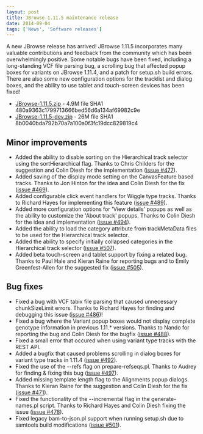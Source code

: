 ```yaml
---
layout: post
title: JBrowse-1.11.5 maintenance release
date: 2014-09-04
tags: ['News', 'Software releases']
---
```


A new JBrowse release has arrived! JBrowse 1.11.5 incorporates many valuable
contributions and feedback from the community which has been overwhelmingly
positive. Some notable bugs have been fixed, including a long-standing VCF file
parsing bug, a scrolling bug that affected popup boxes for variants on JBrowse
1.11.4, and a patch for setup.sh build errors. There are also some new
configuration options for the tracklist and dialog boxes, and the ability to use
tablet and touch-screen devices has been fixed!

- [JBrowse-1.11.5.zip](http://jbrowse.org/releases/JBrowse-1.11.5.zip) - 4.9M
  file SHA1 480a9363c1799713666bed56d6a134af69982c9e
- [JBrowse-1.11.5-dev.zip](http://jbrowse.org/releases/JBrowse-1.11.5-dev.zip) -
  26M file SHA1 8b0040bda792b70a7a100a0f3fc19dcc829819c4

## Minor improvements

- Added the ability to disable sorting on the Hierarchical track selector using
  the sortHierarchical flag. Thanks to Chris Childers for the suggestion and
  Colin Diesh for the implementation
  ([issue #477](https://github.com/gmod/jbrowse/issues/477)).
- Added saving of the display mode setting on the CanvasFeature based tracks.
  Thanks to Jon Hinton for the idea and Colin Diesh for the fix
  ([issue #469](https://github.com/gmod/jbrowse/issues/469)).
- Added configurable click event handlers for Wiggle type tracks. Thanks to
  Richard Hayes for implementing this feature
  ([issue #489](https://github.com/gmod/jbrowse/issues/489)).
- Added more configuration options for 'View details' popups as well as the
  ability to customize the 'About track' popups. Thanks to Colin Diesh for the
  idea and implementation
  ([issue #494](https://github.com/gmod/jbrowse/issues/494)).
- Added the ability to load the category attribute from trackMetaData files to
  be used for the Hierarchical track selector.
- Added the ability to specify initially collapsed categories in the
  Hierarchical track selector
  ([issue #507](https://github.com/gmod/jbrowse/issues/507)).
- Added beta touch-screen and tablet support by fixing a related bug. Thanks to
  Paul Hale and Kieran Raine for reporting bugs and to Emily Greenfest-Allen for
  the suggested fix ([issue #505](https://github.com/gmod/jbrowse/issues/505)).

## Bug fixes

- Fixed a bug with VCF tabix file parsing that caused unnecessary chunkSizeLimit
  errors. Thanks to Richard Hayes for finding and debugging this issue
  ([issue #486](https://github.com/gmod/jbrowse/issues/486))!
- Fixed a bug where the Variant popup boxes would not display complete genotype
  information in previous 1.11.\* versions. Thanks to Nando for reporting the
  bug and Colin Diesh for the bugfix
  ([issue #488](https://github.com/gmod/jbrowse/issues/488)).
- Fixed a small error that occured when using variant type tracks with the REST
  API.
- Added a bugfix that caused problems scrolling in dialog boxes for variant type
  tracks in 1.11.4 ([issue #492](https://github.com/gmod/jbrowse/issues/492)).
- Fixed the use of the --refs flag on prepare-refseqs.pl. Thanks to Audrey for
  finding & fixing this bug
  ([issue #497](https://github.com/gmod/jbrowse/issues/497)).
- Added missing template length flag to the Alignments popup dialogs. Thanks to
  Kieran Raine for the suggestion and Colin Diesh for the fix
  ([issue #471](https://github.com/gmod/jbrowse/issues/471)).
- Fixed the functionality of the --incremental flag in the generate-names.pl
  script. Thanks to Richard Hayes and Colin Diesh fixing the issue
  ([issue #478](https://github.com/gmod/jbrowse/issues/478)).
- Fixed legacy bam-to-json.pl support when running setup.sh due to samtools
  build modifications
  ([issue #501](https://github.com/gmod/jbrowse/issues/501)).
